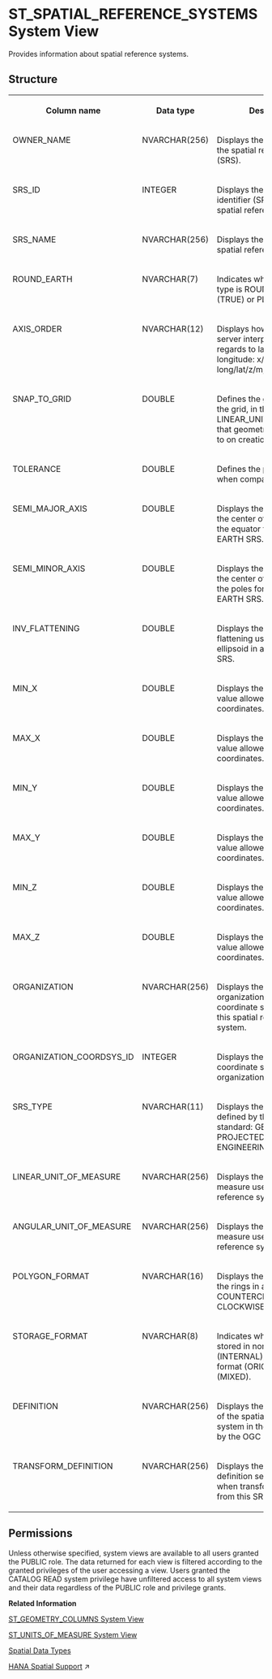 <!-- loiod23499bcd2951014ad38a3bd89faf03e -->

# ST\_SPATIAL\_REFERENCE\_SYSTEMS System View

Provides information about spatial reference systems.



<a name="loiod23499bcd2951014ad38a3bd89faf03e___s_t__s_p_a_t_i_a_l__r_e_f_e_r_e_n_c_e__s_y_s_t_e_m_s_1struct_ST_SPATIAL_REFERENCE_SYSTEMS"/>

## Structure


<table>
<tr>
<th valign="top">

Column name

</th>
<th valign="top">

Data type

</th>
<th valign="top">

Description

</th>
</tr>
<tr>
<td valign="top">

OWNER\_NAME

</td>
<td valign="top">

NVARCHAR\(256\)

</td>
<td valign="top">

Displays the owner name of the spatial reference system \(SRS\).

</td>
</tr>
<tr>
<td valign="top">

SRS\_ID

</td>
<td valign="top">

INTEGER

</td>
<td valign="top">

Displays the numeric identifier \(SRID\) of this spatial reference system.

</td>
</tr>
<tr>
<td valign="top">

SRS\_NAME

</td>
<td valign="top">

NVARCHAR\(256\)

</td>
<td valign="top">

Displays the name of the spatial reference system.

</td>
</tr>
<tr>
<td valign="top">

ROUND\_EARTH

</td>
<td valign="top">

NVARCHAR\(7\)

</td>
<td valign="top">

Indicates whether the SRS type is ROUND EARTH \(TRUE\) or PLANAR \(FALSE\).

</td>
</tr>
<tr>
<td valign="top">

AXIS\_ORDER

</td>
<td valign="top">

NVARCHAR\(12\)

</td>
<td valign="top">

Displays how the database server interprets points with regards to latitude and longitude: x/y/z/m, long/lat/z/m, lat/long/z/m.

</td>
</tr>
<tr>
<td valign="top">

SNAP\_TO\_GRID

</td>
<td valign="top">

DOUBLE

</td>
<td valign="top">

Defines the granularity of the grid, in the LINEAR\_UNIT\_OF\_MEASURE, that geometries are snapped to on creation.

</td>
</tr>
<tr>
<td valign="top">

TOLERANCE

</td>
<td valign="top">

DOUBLE

</td>
<td valign="top">

Defines the precision to use when comparing points.

</td>
</tr>
<tr>
<td valign="top">

SEMI\_MAJOR\_AXIS

</td>
<td valign="top">

DOUBLE

</td>
<td valign="top">

Displays the distance from the center of the ellipsoid to the equator for a ROUND EARTH SRS.

</td>
</tr>
<tr>
<td valign="top">

SEMI\_MINOR\_AXIS

</td>
<td valign="top">

DOUBLE

</td>
<td valign="top">

Displays the distance from the center of the ellipsoid to the poles for a ROUND EARTH SRS.

</td>
</tr>
<tr>
<td valign="top">

INV\_FLATTENING

</td>
<td valign="top">

DOUBLE

</td>
<td valign="top">

Displays the inverse flattening used for the ellipsoid in a ROUND EARTH SRS.

</td>
</tr>
<tr>
<td valign="top">

MIN\_X

</td>
<td valign="top">

DOUBLE

</td>
<td valign="top">

Displays the minimum x value allowed in coordinates.

</td>
</tr>
<tr>
<td valign="top">

MAX\_X

</td>
<td valign="top">

DOUBLE

</td>
<td valign="top">

Displays the maximum x value allowed in coordinates.

</td>
</tr>
<tr>
<td valign="top">

MIN\_Y

</td>
<td valign="top">

DOUBLE

</td>
<td valign="top">

Displays the minimum y value allowed in coordinates.

</td>
</tr>
<tr>
<td valign="top">

MAX\_Y

</td>
<td valign="top">

DOUBLE

</td>
<td valign="top">

Displays the maximum y value allowed in coordinates.

</td>
</tr>
<tr>
<td valign="top">

MIN\_Z

</td>
<td valign="top">

DOUBLE

</td>
<td valign="top">

Displays the minimum z value allowed in coordinates.

</td>
</tr>
<tr>
<td valign="top">

MAX\_Z

</td>
<td valign="top">

DOUBLE

</td>
<td valign="top">

Displays the maximum z value allowed in coordinates.

</td>
</tr>
<tr>
<td valign="top">

ORGANIZATION

</td>
<td valign="top">

NVARCHAR\(256\)

</td>
<td valign="top">

Displays the name of the organization that created the coordinate system used by this spatial reference system.

</td>
</tr>
<tr>
<td valign="top">

ORGANIZATION\_COORDSYS\_ID

</td>
<td valign="top">

INTEGER

</td>
<td valign="top">

Displays the ID given to the coordinate system by the organization that created it.

</td>
</tr>
<tr>
<td valign="top">

SRS\_TYPE

</td>
<td valign="top">

NVARCHAR\(11\)

</td>
<td valign="top">

Displays the type of SRS as defined by the SQL/MM standard: GEOGRAPHIC, PROJECTED, or ENGINEERING.

</td>
</tr>
<tr>
<td valign="top">

LINEAR\_UNIT\_OF\_MEASURE

</td>
<td valign="top">

NVARCHAR\(256\)

</td>
<td valign="top">

Displays the linear unit of measure used by this spatial reference system.

</td>
</tr>
<tr>
<td valign="top">

ANGULAR\_UNIT\_OF\_MEASURE

</td>
<td valign="top">

NVARCHAR\(256\)

</td>
<td valign="top">

Displays the angular unit of measure used by this spatial reference system.

</td>
</tr>
<tr>
<td valign="top">

POLYGON\_FORMAT

</td>
<td valign="top">

NVARCHAR\(16\)

</td>
<td valign="top">

Displays the orientation of the rings in a polygon: COUNTERCLOCKWISE, CLOCKWISE, or EVENODD.

</td>
</tr>
<tr>
<td valign="top">

STORAGE\_FORMAT

</td>
<td valign="top">

NVARCHAR\(8\)

</td>
<td valign="top">

Indicates whether the data is stored in normalized format \(INTERNAL\), unnormalized format \(ORIGINAL\), or both \(MIXED\).

</td>
</tr>
<tr>
<td valign="top">

DEFINITION

</td>
<td valign="top">

NVARCHAR\(256\)

</td>
<td valign="top">

Displays the WKT definition of the spatial reference system in the format defined by the OGC standard.

</td>
</tr>
<tr>
<td valign="top">

TRANSFORM\_DEFINITION

</td>
<td valign="top">

NVARCHAR\(256\)

</td>
<td valign="top">

Displays the transform definition settings for use when transforming data from this SRS to another.

</td>
</tr>
</table>



<a name="loiod23499bcd2951014ad38a3bd89faf03e__section_bdz_xvz_2zb"/>

## Permissions

Unless otherwise specified, system views are available to all users granted the PUBLIC role. The data returned for each view is filtered according to the granted privileges of the user accessing a view. Users granted the CATALOG READ system privilege have unfiltered access to all system views and their data regardless of the PUBLIC role and privilege grants.

**Related Information**  


[ST\_GEOMETRY\_COLUMNS System View](st-geometry-columns-system-view-d23480c.md "Provides information about spatial columns.")

[ST\_UNITS\_OF\_MEASURE System View](st-units-of-measure-system-view-d234b23.md "Provides information about spatial units of measure.")

[Spatial Data Types](../../010-SQL-Reference/spatial-data-types-8efe5a4.md "Spatial data types are used to store values that contain spatial data, such as points, lines, or polygons.")

[HANA Spatial Support](https://help.sap.com/viewer/d1cb63c8dd8e4c35a0f18aef632687f0/2024_1_QRC/en-US/e4672cc39b584ea1a79a134ec0b7859b.html "") :arrow_upper_right:

